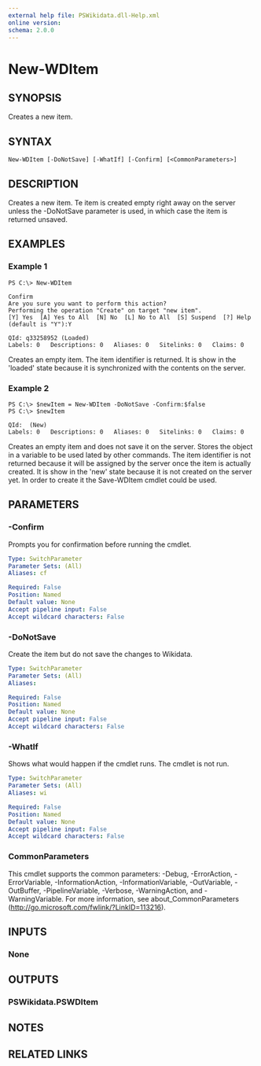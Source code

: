 ```yaml
---
external help file: PSWikidata.dll-Help.xml
online version: 
schema: 2.0.0
---
```


# New-WDItem

## SYNOPSIS
Creates a new item.

## SYNTAX

```
New-WDItem [-DoNotSave] [-WhatIf] [-Confirm] [<CommonParameters>]
```

## DESCRIPTION
Creates a new item. Te item is created empty right away on the server unless the -DoNotSave parameter is used, in which case the item is returned unsaved.

## EXAMPLES

### Example 1
```
PS C:\> New-WDItem

Confirm
Are you sure you want to perform this action?
Performing the operation "Create" on target "new item".
[Y] Yes  [A] Yes to All  [N] No  [L] No to All  [S] Suspend  [?] Help
(default is "Y"):Y

QId: q33258952 (Loaded)
Labels: 0   Descriptions: 0   Aliases: 0   Sitelinks: 0   Claims: 0
```

Creates an empty item. The item identifier is returned. 
It is show in the 'loaded' state because it is synchronized with the contents on the server.

### Example 2
```
PS C:\> $newItem = New-WDItem -DoNotSave -Confirm:$false
PS C:\> $newItem

QId:  (New)
Labels: 0   Descriptions: 0   Aliases: 0   Sitelinks: 0   Claims: 0
```

Creates an empty item and does not save it on the server. Stores the object in a variable to be used lated by other commands. 
The item identifier is not returned because it will be assigned by the server once the item is actually created.
It is show in the 'new' state because it is not created on the server yet.
In order to create it the Save-WDItem cmdlet could be used.

## PARAMETERS

### -Confirm
Prompts you for confirmation before running the cmdlet.

```yaml
Type: SwitchParameter
Parameter Sets: (All)
Aliases: cf

Required: False
Position: Named
Default value: None
Accept pipeline input: False
Accept wildcard characters: False
```

### -DoNotSave
Create the item but do not save the changes to Wikidata.

```yaml
Type: SwitchParameter
Parameter Sets: (All)
Aliases: 

Required: False
Position: Named
Default value: None
Accept pipeline input: False
Accept wildcard characters: False
```

### -WhatIf
Shows what would happen if the cmdlet runs.
The cmdlet is not run.

```yaml
Type: SwitchParameter
Parameter Sets: (All)
Aliases: wi

Required: False
Position: Named
Default value: None
Accept pipeline input: False
Accept wildcard characters: False
```

### CommonParameters
This cmdlet supports the common parameters: -Debug, -ErrorAction, -ErrorVariable, -InformationAction, -InformationVariable, -OutVariable, -OutBuffer, -PipelineVariable, -Verbose, -WarningAction, and -WarningVariable. For more information, see about_CommonParameters (http://go.microsoft.com/fwlink/?LinkID=113216).

## INPUTS

### None

## OUTPUTS

### PSWikidata.PSWDItem

## NOTES

## RELATED LINKS

